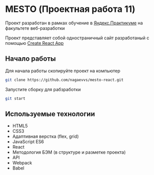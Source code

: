 # MESTO (Проектная работа 11)

Проект разработан в рамках обучение в [Яндекс.Практикуме](https://practicum.yandex.ru/)
на факультете веб-разработки

Проект представляет собой одностраничный сайт разработаный с помощью [Create React App](https://github.com/facebook/create-react-app)

## Начало работы

Для начала работы скопируйте проект на компьютер

```bash
git clone https://github.com/nagaevvs/mesto-react.git
```

Запустите сборку для рабзработки

```bash
git start
```

## Используемые технологии

- HTML5
- CSS3
- Адаптивная верстка (flex, grid)
- JavaScript ES6
- React
- Методология БЭМ (в структуре и разметке проекта)
- API
- Webpack
- Babel
